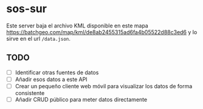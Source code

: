 # sos-sur

Este server baja el archivo KML disponible en este mapa https://batchgeo.com/map/kml/de8ab2455315ad6fa4b05522d88c3ed6 y lo sirve en el url `/data.json`.

## TODO

- [ ] Identificar otras fuentes de datos
- [ ] Añadir esos datos a este API
- [ ] Crear un pequeño cliente web móvil para visualizar los datos de forma consistente
- [ ] Añadir CRUD público para meter datos directamente

